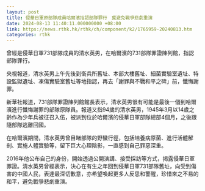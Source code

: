 ```yaml
---
layout: post
title: 侵華日軍原部隊成員哈爾濱指認部隊罪行　冀避免戰爭悲劇重演
date: 2024-08-13 11:40:11.000000000 +08:00
link: https://news.rthk.hk/rthk/ch/component/k2/1765959-20240813.htm
categories: rthk
---
```


曾經是侵華日軍731部隊成員的清水英男，在哈爾濱的731部隊罪證陳列館，指認部隊罪行。

央視報道，清水英男上午先後到衛兵所舊址、本部大樓舊址、細菌實驗室遺址、特設監獄遺址、凍傷實驗室舊址等地指認，再去「謝罪與不戰和平之碑」前，懺悔謝罪。

新華社報道，731部隊罪證陳列館館長表示，清水英男很有可能是最後一個到哈爾濱進行懺悔謝罪的部隊原隊員。報道又指94歲的清水英男，1945年3月以14歲之齡作為少年兵被征召入伍，被派到位於哈爾濱的侵華日軍部隊總部4個月，之後跟隨部隊逃離回國。

在哈爾濱期間，清水英男曾目睹部隊的野蠻行徑，包括培養病原菌、進行活體解剖、實施人體實驗等，留下巨大心理陰影，一直感到自己罪惡深重。

2016年他公布自己的身份，開始透過公開演講、接受採訪等方式，揭露侵華日軍罪證。清水英男曾經表示，決心在有生之年回到侵華日軍731部隊舊址，向受到傷害的中國人民，表達最深切歉意，亦希望喚起更多人反思和警醒，珍惜來之不易的和平，避免戰爭悲劇重演。
